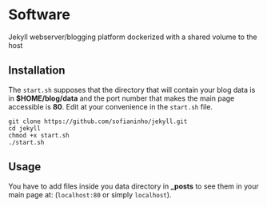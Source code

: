 # Software
Jekyll webserver/blogging platform dockerized with a shared volume to the host

## Installation

The `start.sh` supposes that the directory that will contain your blog data is in **$HOME/blog/data** and the port number that makes the main page accessible is **80**. Edit at your convenience in the `start.sh` file. 
```
git clone https://github.com/sofianinho/jekyll.git
cd jekyll
chmod +x start.sh
./start.sh
```

## Usage

You have to add files inside you data directory in **_posts** to see them in your main page at: (`localhost:80` or simply `localhost`).

